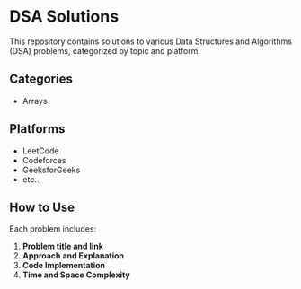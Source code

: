 # DSA Solutions

This repository contains solutions to various Data Structures and Algorithms (DSA) problems, categorized by topic and platform.

## Categories
- Arrays

## Platforms
- LeetCode
- Codeforces
- GeeksforGeeks
- etc..,

## How to Use
Each problem includes:
1. **Problem title and link**
2. **Approach and Explanation**
3. **Code Implementation**
4. **Time and Space Complexity**
